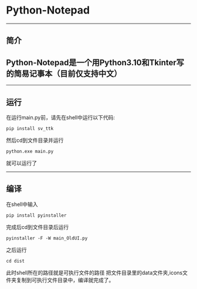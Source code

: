 # Python-Notepad #

----

## 简介 ##

Python-Notepad是一个用Python3.10和Tkinter写的简易记事本（目前仅支持中文）
---

----
## 运行 ##
在运行main.py前，请先在shell中运行以下代码:
```commandline
pip install sv_ttk
```
然后cd到文件目录并运行
```commandline
python.exe main.py
```
就可以运行了

---
## 编译 ##
在shell中输入
```commandline
pip install pyinstaller
```
完成后cd到文件目录后运行
```commandline
pyinstaller -F -W main_OldUI.py 
```
之后运行
```commandline
cd dist
```
此时shell所在的路径就是可执行文件的路径
把文件目录里的data文件夹,icons文件夹复制到可执行文件目录中，编译就完成了。
